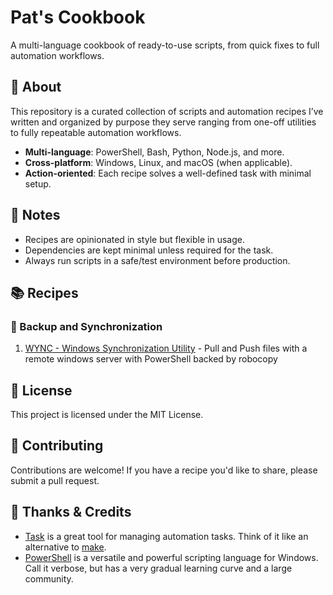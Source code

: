 # Pat's Cookbook
A multi-language cookbook of ready-to-use scripts, from quick fixes to full automation workflows.

## 📜 About
This repository is a curated collection of scripts and automation recipes I’ve written and organized by purpose they serve ranging from one-off utilities to fully repeatable automation workflows.

- **Multi-language**: PowerShell, Bash, Python, Node.js, and more.
- **Cross-platform**: Windows, Linux, and macOS (when applicable).
- **Action-oriented**: Each recipe solves a well-defined task with minimal setup.

## 📌 Notes
- Recipes are opinionated in style but flexible in usage.
- Dependencies are kept minimal unless required for the task.
- Always run scripts in a safe/test environment before production.

## 📚 Recipes

### 💽 Backup and Synchronization
1. [WYNC - Windows Synchronization Utility](./recipes/backup-and-synchronization/wync/README.md) - Pull and Push files with a remote windows server with PowerShell backed by robocopy

## 📜 License
This project is licensed under the MIT License.

## 📝 Contributing
Contributions are welcome! If you have a recipe you'd like to share, please submit a pull request.

## 🙏 Thanks & Credits
- [Task](https://taskfile.dev/) is a great tool for managing automation tasks. Think of it like an alternative to [make](https://www.gnu.org/software/make/).
- [PowerShell](https://docs.microsoft.com/en-us/powershell/) is a versatile and powerful scripting language for Windows. Call it verbose, but has a very gradual learning curve and a large community.
